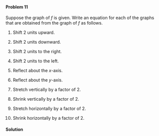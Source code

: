 <div class="alert alert-warning" role="alert">
<h4 class="alert-heading">Problem 11</h4>

Suppose the graph of $f$ is given. Write an equation for each of the graphs that are obtained from the graph of $f$ as follows.

1. Shift $2$ units upward. 

2. Shift $2$ units downward.

3. Shift $2$ units to the right.

4. Shift $2$ units to the left.

5. Reflect about the $x$-axis.

6. Reflect about the $y$-axis.

7. Stretch vertically by a factor of $2$.

8. Shrink vertically by a factor of $2$.

9. Stretch horizontally by a factor of $2$.

10. Shrink horizontally by a factor of $2$.

</div>

<div class="alert alert-success" role="alert">
<h4 class="alert-heading">Solution</h4>



</div>

